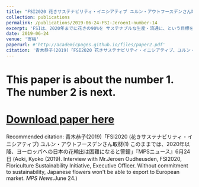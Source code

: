 ```yaml
---
title: "FSI2020 花きサステナビリティ・イニシアティブ ユルン・アウトフースデンさん取材(1) このままでは、ヨーロッパへの日本の花輸出は困難になる (Interview with Mr.Jeroen Oudheusden, FSI2020 Floriculture Sustainability Initiative, Executive Officer. Without commitment to sustainability, Japanese flowers won't be able to export to European market.) "
collection: publications
permalink: /publications/2019-06-24-FSI-Jeroen1-number-14
excerpt: 'FSIは、2020年までに花きの90%を サステナブルな生産・流通に、という目標を掲げ、国連・世界貿易機関・オランダ政府とのパートナーシップで活動(現在はFSI2025)。FSIにはアフリカ、南米の主要生産・輸出団体やダッチ・フラワーグループ、欧州の大手流通小売・資材企業が加盟、世界の花き産業の要所を掌握して、環境にも人にも優しい花産業の未来を築く運動を急展開している。オランダ・アムステルダムで、FSIを率いるユルン・アウトフースデンさんに取材した。ユルンさんは、このままでは「2020年以降、ヨーロッパへの日本の花輸出は不可能になる」と警鐘。OECDや国連の規範を守るべき立場にある政府が定められた義務を履行せず、環境と人々を尊重し保護しようとしなければ、日本政府にもリスクがあり、問題があることになるだろう。調達側から見れば、日本の生産者はデータに欠けるため、他国の花よりサプライチェーンのリスクが高くなる。輸入にも影響しうる。他の生産国は、法令に則り、環境に配慮して生産された花々を市場に出しているので、対応しなければ、日本企業は、残った品しか調達できないリスクにさらされる。日本は日持ちしか気にしないなら、日本に売れということになり、これでは日本はゲームの敗者になってしまうのではという。'
date: 2019-06-24
venue: '寄稿'
paperurl: #'http://academicpages.github.io/files/paper2.pdf'
citation: '青木恭子(2019)「FSI2020 花きサステナビリティ・イニシアティブ、ユルン・アウトフースデンさん取材(1) このままでは、2020年以降、ヨーロッパへの日本の花輸出は困難になると警鐘」<i>『MPSニュース』</i> 6月24日 (Aoki, Kyoko (2019). Interview with Mr.Jeroen Oudheusden, FSI2020, Floriculture Sustainability Initiative, Executive Officer. Without commitment to sustainability, Japanese flowers won't be able to export to European market. <i>MPS News</i>. June 24.)'
---
```


# This paper is about the number 1. The number 2 is next.

# [Download paper here](http://academicpages.github.io/files/paper2.pdf)

Recommended citation: 青木恭子(2019)「FSI2020 (花きサステナビリティ・イニシアティブ) ユルン・アウトフースデンさん取材(1) このままでは、2020年以降、ヨーロッパへの日本の花輸出は困難になると警鐘」『MPSニュース』6月24日 (Aoki, Kyoko (2019). Interview with Mr.Jeroen Oudheusden, FSI2020, Floriculture Sustainability Initiative, Executive Officer. Without commitment to  sustainability, Japanese flowers won't be able to export to European market. <i>MPS News</i>.June 24.)

